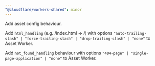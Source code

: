 ```yaml
---
"@cloudflare/workers-shared": minor
---
```


Add asset config behaviour.

Add `html_handling` (e.g. /index.html -> /) with options `"auto-trailing-slash" | "force-trailing-slash" | "drop-trailing-slash" | "none"` to Asset Worker.

Add `not_found_handling` behaviour with options `"404-page" | "single-page-application" | "none"` to Asset Worker.
